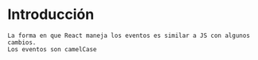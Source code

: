 # Introducción
    La forma en que React maneja los eventos es similar a JS con algunos cambios.
    Los eventos son camelCase

    

